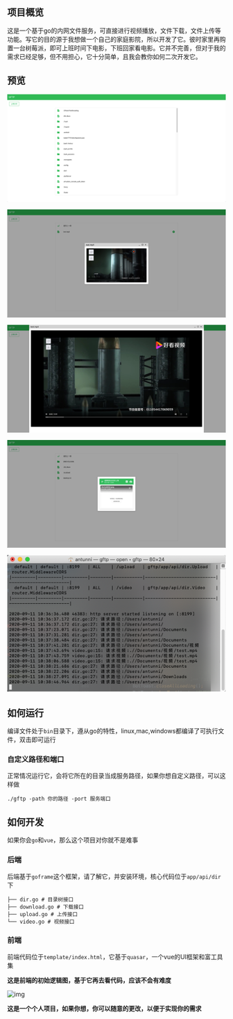 ## 项目概览

这是一个基于go的内网文件服务，可直接进行视频播放，文件下载，文件上传等功能。写它的目的源于我想做一个自己的家庭影院，所以开发了它。彼时家里再购置一台树莓派，即可上班时间下电影，下班回家看电影。它并不完善，但对于我的需求已经足够，但不用担心，它十分简单，且我会教你如何二次开发它。

## 预览

![image-20200911103659341](README.assets/image-20200911103659341.png)



![image-20200911103755815](README.assets/image-20200911103755815.png)



![image-20200911103817504](README.assets/image-20200911103817504.png)



![image-20200911103843066](README.assets/image-20200911103843066.png)



![image-20200911103925860](README.assets/image-20200911103925860.png)




## 如何运行

编译文件处于`bin`目录下，遵从go的特性，linux,mac,windows都编译了可执行文件，双击即可运行

### 自定义路径和端口

正常情况运行它，会将它所在的目录当成服务路径，如果你想自定义路径，可以这样做
```shell
./gftp -path 你的路径 -port 服务端口
```

## 如何开发

如果你会`go`和`vue`，那么这个项目对你就不是难事

### 后端

后端基于`goframe`这个框架，请了解它，并安装环境，核心代码位于`app/api/dir`下

```shell
├── dir.go # 目录树接口
├── download.go # 下载接口
├── upload.go # 上传接口
└── video.go # 视频接口
```

### 前端

前端代码位于`template/index.html`，它基于`quasar`，一个vue的UI框架和富工具集



**这是前端的初始逻辑图，基于它再去看代码，应该不会有难度**

![img](https://cdn.nlark.com/yuque/0/2020/png/330921/1599792391334-7358dbab-525c-43a5-af93-515e10c0d388.png)

**这是一个个人项目，如果你想，你可以随意的更改，以便于实现你的需求**